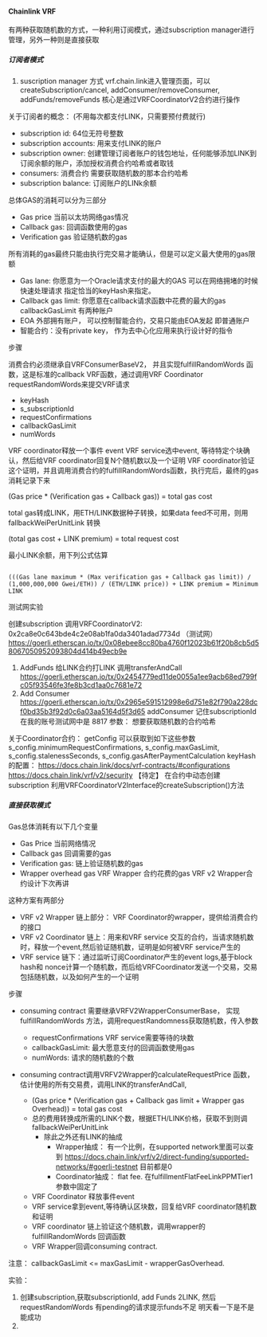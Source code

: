 
#### Chainlink VRF
有两种获取随机数的方式，一种利用订阅模式，通过subscription manager进行管理，另外一种则是直接获取

##### 订阅者模式

1. suscription manager 方式
vrf.chain.link进入管理页面，可以createSubscription/cancel, addConsumer/removeConsumer, addFunds/removeFunds
核心是通过VRFCoordinatorV2合约进行操作

关于订阅者的概念： (不用每次都支付LINK，只需要预付费就行)
- subscription id: 64位无符号整数
- subscription accounts: 用来支付LINK的账户
- subscription owner: 创建管理订阅者账户的钱包地址，任何能够添加LINK到订阅余额的账户，添加授权消费合约哈希或者取钱
- consumers: 消费合约  需要获取随机数的那本合约哈希
- subscription balance: 订阅账户的LINk余额  

总体GAS的消耗可以分为三部分
- Gas price 当前以太坊网络gas情况
- Callback gas: 回调函数使用的gas
- Verification gas 验证随机数的gas

所有消耗的gas最终只能由执行完交易才能确认，但是可以定义最大使用的gas限额
- Gas lane: 你愿意为一个Oracle请求支付的最大的GAS  可以在网络拥堵的时候快速处理请求 指定恰当的keyHash来指定。
- Callback gas limit: 你愿意在callback请求函数中花费的最大的gas callbackGasLimit
有两种账户
- EOA 外部拥有账户， 可以控制智能合约，交易只能由EOA发起  即普通账户
- 智能合约：没有private key， 作为去中心化应用来执行设计好的指令

步骤

消费合约必须继承自VRFConsumerBaseV2， 并且实现fulfillRandomWords 函数，这是标准的callback VRF函数，通过调用VRF Coordinator requestRandomWords来提交VRF请求
- keyHash
- s_subscriptionId
- requestConfirmations
- callbackGasLimit
- numWords

VRF coordinator释放一个事件 event
VRF service选中event, 等待特定个块确认，然后给VRF coordinator回复N个随机数以及一个证明
VRF coordinator验证这个证明，并且调用消费合约的fulfillRandomWords函数，执行完后，最终的gas消耗记录下来

(Gas price * (Verification gas + Callback gas)) = total gas cost

total gas转成LINK，用ETH/LINK数据种子转换，如果data feed不可用，则用
fallbackWeiPerUnitLink 转换

(total gas cost + LINK premium) = total request cost

最小LINK余额，用下列公式估算

<code>
(((Gas lane maximum * (Max verification gas + Callback gas limit)) / (1,000,000,000 Gwei/ETH)) / (ETH/LINK price)) + LINK premium = Minimum LINK
</code>

测试网实验

创建subscription  调用VRFCoordinatorV2: 0x2ca8e0c643bde4c2e08ab1fa0da3401adad7734d  （测试网）
https://goerli.etherscan.io/tx/0x08ebee8cc80ba4760f12023b61f20b8cb5d58067050952093804d414b49ecb9e
1. AddFunds 
给LINK合约打LINK 调用transferAndCall
https://goerli.etherscan.io/tx/0x2454779ed11de0055a1ee9acb68ed799fc05f93546fe3fe8b3cd1aa0c7681e72
1. Add Consumer
https://goerli.etherscan.io/tx/0x2965e591512998e6d751e82f790a228dcf0bd35b3f92d0c6a03aa5164d5f3d65
addConsumer 
记住subscriptionId  在我的账号测试网中是 8817
参数： 想要获取随机数的合约哈希

关于Coordinator合约：
getConfig 可以获取到如下这些参数
  s_config.minimumRequestConfirmations,
  s_config.maxGasLimit,
  s_config.stalenessSeconds,
  s_config.gasAfterPaymentCalculation
keyHash的配置： 
https://docs.chain.link/docs/vrf-contracts/#configurations
https://docs.chain.link/vrf/v2/security  【待定】
在合约中动态创建subscription
利用VRFCoordinatorV2Interface的createSubscription()方法

##### 直接获取模式

Gas总体消耗有以下几个变量
- Gas Price 当前网络情况
- Callback gas  回调需要的gas
- Verification gas: 链上验证随机数的gas
- Wrapper overhead gas  VRF Wrapper 合约花费的gas VRF v2 Wrapper合约设计下次再讲

这种方案有两部分
- VRF v2 Wrapper 链上部分：  VRF Coordinator的wrapper，提供给消费合约的接口
- VRF v2 Coordinator 链上：用来和VRF service 交互的合约，当请求随机数时，释放一个event,然后验证随机数，证明是如何被VRF service产生的
- VRF service 链下：通过监听订阅Coordinator产生的event logs,基于block hash和 nonce计算一个随机数，而后给VRFCoordinator发送一个交易，交易包括随机数，以及如何产生的一个证明

步骤
- consuming contract 需要继承VRFV2WrapperConsumerBase， 实现fulfillRandomWords 方法，调用requestRandomness获取随机数，传入参数
  - requestConfirmations VRF service需要等待的块数
  - callbackGasLimit: 最大愿意支付的回调函数使用gas
  - numWords: 请求的随机数的个数

-  consuming contract调用VRFV2Wrapper的calculateRequestPrice 函数，估计使用的所有交易费，调用LINK的transferAndCall, 
   -  (Gas price * (Verification gas + Callback gas limit + Wrapper gas Overhead)) = total gas cost
   -  总的费用转换成所需的LINK个数，根据ETH/LINK价格，获取不到则调 fallbackWeiPerUnitLink
      -  除此之外还有LINK的抽成
         -  Wrapper抽成： 有一个比例，在supported network里面可以查到  https://docs.chain.link/vrf/v2/direct-funding/supported-networks/#goerli-testnet  目前都是0
         -  Coordinator抽成： flat fee. 在fulfillmentFlatFeeLinkPPMTier1 参数中固定了
    - VRF Coordinator 释放事件event
    - VRF service拿到event,等待确认区块数，回复给VRF coordinator随机数和证明
    - VRF coordinator 链上验证这个随机数，调用wrapper的fulfillRandomWords 回调函数
    - VRF Wrapper回调consuming contract.

注意： callbackGasLimit <=  maxGasLimit - wrapperGasOverhead.

实验：
1. 创建subscription,获取subscriptionId, add Funds 2LINK, 然后requestRandomWords 有pending的请求提示funds不足 明天看一下是不是能成功
2. 


   


